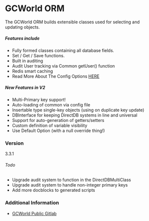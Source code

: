 # GCWorld ORM

The GCWorld ORM builds extensible classes used for selecting and updating objects.

##### Features include

  - Fully formed classes containing all database fields.
  - Set / Get / Save functions.
  - Built in auditing
  - Audit User tracking via Common getUser() function
  - Redis smart caching
  - Read More About The Config Options [HERE](docs/Config.md)


##### New Features in V2

 - Multi-Primary key support!
 - Auto-loading of common via config file
 - Insertable type single-key objects (using on duplicate key update)
 - DBInterface for keeping DirectDB systems in line and universal
 - Support for auto-generation of getters/setters
 - Custom definition of variable visibility
 - Use Default Option (with a null override thing!)


### Version
3.3.1


###### Todo
- Upgrade audit system to function in the DirectDBMultiClass
- Upgrade audit system to handle non-integer primary keys
- Add more docblocks to generated scripts


### Additional Information

* [GCWorld Public Gitlab](https://gitlab.konghack.com/groups/GCWorld)
